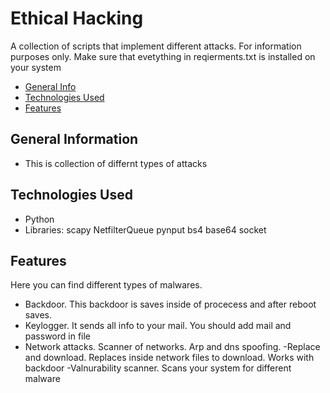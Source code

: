 # Ethical Hacking
A collection of scripts that implement different attacks. For information purposes only.
Make sure that evetything in reqierments.txt is installed on your system



* [General Info](#general-information)
* [Technologies Used](#technologies-used)
* [Features](#features)







## General Information
- This is collection of differnt types of attacks 


## Technologies Used
- Python 
- Libraries: scapy
NetfilterQueue
pynput
bs4
base64
socket

## Features
Here you can find different types of malwares.
- Backdoor. This backdoor is saves inside of procecess and after reboot saves. 
- Keylogger. It sends all info to your mail. You should add mail and password in file 
- Network attacks. Scanner of networks. Arp and dns spoofing.
-Replace and download. Replaces inside network files to download. Works with backdoor 
-Valnurability scanner. Scans your system for different malware

